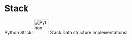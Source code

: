 # Stack
Python Stack!
<img src = "https://cdn.discordapp.com/attachments/825206228564443166/932648856431251537/unknown.png" alt = "Python" width = "48"> Stack Data structure Implementations! 
